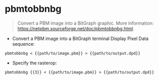 # pbmtobbnbg

> Convert a PBM image into a BitGraph graphic.
> More information: <https://netpbm.sourceforge.net/doc/pbmtobbnbg.html>.

- Convert a PBM image into a BitGraph terminal Display Pixel Data sequence:

`pbmtobbnbg < {{path/to/image.pbm}} > {{path/to/output.dpd}}`

- Specify the rasterop:

`pbmtobbnbg {{3}} < {{path/to/image.pbm}} > {{path/to/output.dpd}}`
